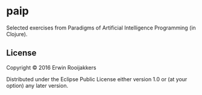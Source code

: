 # paip

Selected exercises from Paradigms of Artificial Intelligence Programming (in Clojure).

## License

Copyright © 2016 Erwin Rooijakkers

Distributed under the Eclipse Public License either version 1.0 or (at
your option) any later version.
